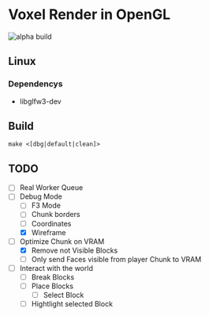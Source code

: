 # Voxel Render in OpenGL

![alpha build](https://www.d3crypt3d.com/public/Screenshot%202025-10-10%20014410.png)

## Linux

### Dependencys

- libglfw3-dev

## Build

```
make <[dbg|default|clean]>
```

## TODO

- [ ] Real Worker Queue
- [ ] Debug Mode
  - [ ] F3 Mode
  - [ ] Chunk borders
  - [ ] Coordinates
  - [x] Wireframe
- [ ] Optimize Chunk on VRAM
  - [x] Remove not Visible Blocks
  - [ ] Only send Faces visible from player Chunk to VRAM
- [ ] Interact with the world
  - [ ] Break Blocks
  - [ ] Place Blocks
    - [ ] Select Block
  - [ ] Hightlight selected Block
